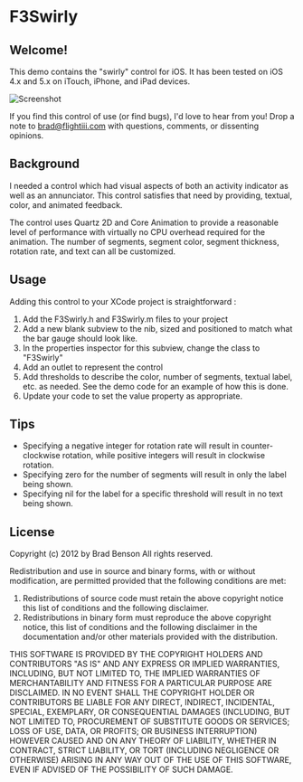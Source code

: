 F3Swirly
========

Welcome!
--------
This demo contains the "swirly" control for iOS.   It has been
tested on iOS 4.x and 5.x on iTouch, iPhone, and iPad devices.

![Screenshot](https://raw.github.com/ChiefPilot/F3Swirly/master/F3Swirly.png "Screenshot of Component Demo App")

If you find this control of use (or find bugs), I'd love to hear
from you!   Drop a note to brad@flightiii.com with questions, comments, 
or dissenting opinions.


Background
----------
I needed a control which had visual aspects of both an  activity 
indicator as well as an annunciator.    This control satisfies that
need by providing, textual, color, and animated feedback.  

The control uses Quartz 2D and Core Animation to provide a reasonable
level of performance with virtually no CPU overhead required for the 
animation.    The number of segments, segment color, segment thickness, 
rotation rate, and text can all be customized.   


Usage
-----
Adding this control to your XCode project is straightforward :
1.  Add the F3Swirly.h and F3Swirly.m files to your project
2.  Add a new blank subview to the nib, sized and positioned to 
    match what the bar gauge should look like.
3.  In the properties inspector for this subview, change the
    class to "F3Swirly"
4.  Add an outlet to represent the control
5.  Add thresholds to describe the color, number of segments,
    textual label, etc. as needed.   See the demo code for
    an example of how this is done.
6.  Update your code to set the value property as appropriate.


Tips
----
- Specifying a negative integer for rotation rate will result in 
counter-clockwise rotation, while positive integers will result in
clockwise rotation.
- Specifying zero for the number of segments will result in only the
label being shown.
- Specifying nil for the label for a specific threshold will result in 
no text being shown.


License
-------
Copyright (c) 2012 by Brad Benson
All rights reserved.
  
Redistribution and use in source and binary forms, with or without 
modification, are permitted provided that the following 
conditions are met:
  1.  Redistributions of source code must retain the above copyright
      notice this list of conditions and the following disclaimer.
  2.  Redistributions in binary form must reproduce the above copyright 
      notice, this list of conditions and the following disclaimer in 
      the documentation and/or other materials provided with the 
      distribution.

THIS SOFTWARE IS PROVIDED BY THE COPYRIGHT HOLDERS AND CONTRIBUTORS
"AS IS" AND ANY EXPRESS OR IMPLIED WARRANTIES, INCLUDING, BUT NOT 
LIMITED TO, THE IMPLIED WARRANTIES OF MERCHANTABILITY AND FITNESS 
FOR A PARTICULAR PURPOSE ARE DISCLAIMED. IN NO EVENT SHALL THE 
COPYRIGHT HOLDER OR CONTRIBUTORS BE LIABLE FOR ANY DIRECT, INDIRECT, 
INCIDENTAL, SPECIAL, EXEMPLARY, OR CONSEQUENTIAL DAMAGES (INCLUDING, 
BUT NOT LIMITED TO, PROCUREMENT OF SUBSTITUTE GOODS OR SERVICES; LOSS 
OF USE, DATA, OR PROFITS; OR BUSINESS INTERRUPTION) HOWEVER CAUSED 
AND ON ANY THEORY OF LIABILITY, WHETHER IN CONTRACT, STRICT LIABILITY,
OR TORT (INCLUDING NEGLIGENCE OR OTHERWISE) ARISING IN ANY WAY OUT OF 
THE USE OF THIS SOFTWARE, EVEN IF ADVISED OF THE POSSIBILITY 
OF SUCH DAMAGE.
